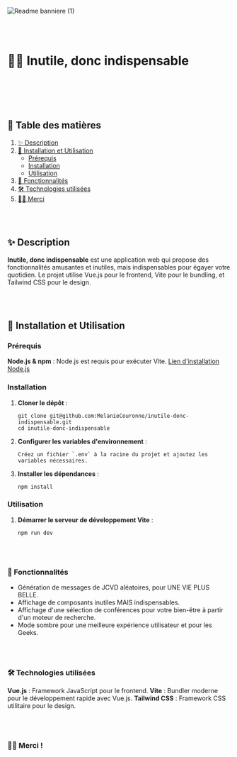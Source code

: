 ![Readme banniere (1)](https://github.com/user-attachments/assets/32ca5569-774b-4a2f-a292-74a593d16c8a)

<br><br>

# 👍🏻 Inutile, donc indispensable

<br><br>
<br><br>

## 🧪 Table des matières

1. [✨ Description](#-description)
2. [🔄 Installation et Utilisation](#-installation-et-utilisation)
   - [Prérequis](#prérequis)
   - [Installation](#installation)
   - [Utilisation](#utilisation)
3. [🚀 Fonctionnalités](#-fonctionnalités)
4. [🛠️ Technologies utilisées](#-technologies-utilisées)
5. [👋🏻 Merci](#-merci)

<br><br>

## ✨ Description

**Inutile, donc indispensable** est une application web qui propose des fonctionnalités amusantes et inutiles, mais indispensables pour égayer votre quotidien. Le projet utilise Vue.js pour le frontend, Vite pour le bundling, et Tailwind CSS pour le design.

<br><br>

## 🔄 Installation et Utilisation

### Prérequis

**Node.js & npm** : Node.js est requis pour exécuter Vite. [Lien d'installation Node.js](https://nodejs.org/)

### Installation

1.  **Cloner le dépôt** :

       
        git clone git@github.com:MelanieCouronne/inutile-donc-indispensable.git
        cd inutile-donc-indispensable
 

2.  **Configurer les variables d'environnement** :

        Créez un fichier `.env` à la racine du projet et ajoutez les variables nécessaires.

3.  **Installer les dépendances** :

     
        npm install
    

### Utilisation

1.  **Démarrer le serveur de développement Vite** :

        
        npm run dev
   

<br><br>

### 🚀 Fonctionnalités

- Génération de messages de JCVD aléatoires, pour UNE VIE PLUS BELLE.
- Affichage de composants inutiles MAIS indispensables.
- Affichage d'une sélection de conférences pour votre bien-être à partir d'un moteur de recherche.
- Mode sombre pour une meilleure expérience utilisateur et pour les Geeks.

<br><br>

### 🛠️ Technologies utilisées

**Vue.js** : Framework JavaScript pour le frontend.
**Vite** : Bundler moderne pour le développement rapide avec Vue.js.
**Tailwind CSS** : Framework CSS utilitaire pour le design.

<br><br>

### 👋🏻 Merci !
